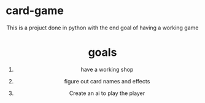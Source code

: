 # card-game
<div align="center">
  
  This is a projuct done in python with the end goal of having a working game 

  <h1> goals </h1>
  
1. have a working shop
  
2. figure out card names and effects
  
3. Create an ai to play the player
